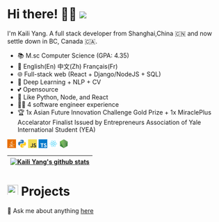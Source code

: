 # Hi there! 👋🏻    <img src = "https://komarev.com/ghpvc/?username=kaili-yang&color=blueviolet&style=plastic" >

I'm Kaili Yang. A full stack developer from Shanghai,China 🇨🇳 and now settle down in BC, Canada 🇨🇦.


- 📚 M.sc Computer Science (GPA: 4.35)
- 💬 English(En) 中文(Zh) Français(Fr)
- 🌐 Full-stack web (React + Django/NodeJS + SQL)
- 🧠 Deep Learning + NLP + CV
- 💕 Opensource
- 💜 Like Python, Node, and React
- 👩‍💻 4 software engineer experience
- 🏆 1x Asian Future Innovation Challenge Gold Prize + 1x MiraclePlus Accelarator Finalist Issued by Entrepreneurs Association of Yale International Student (YEA)



<!-- language icon -->
<code><img height="20" alt="javascript" src="icon/98329_java_icon.png"></code>
<code><img height="20" alt="javascript" src="icon/4375050_logo_python_icon.png"></code>
<code><img height="20" alt="javascript" src="https://raw.githubusercontent.com/github/explore/80688e429a7d4ef2fca1e82350fe8e3517d3494d/topics/javascript/javascript.png"></code>
<code><img height="20" alt="typescript" src="https://raw.githubusercontent.com/github/explore/80688e429a7d4ef2fca1e82350fe8e3517d3494d/topics/typescript/typescript.png"></code>
<code><img height="20" alt="react" src="https://raw.githubusercontent.com/github/explore/80688e429a7d4ef2fca1e82350fe8e3517d3494d/topics/react/react.png"></code>
<code><img height="20" alt="nodejs" src="https://raw.githubusercontent.com/github/explore/80688e429a7d4ef2fca1e82350fe8e3517d3494d/topics/nodejs/nodejs.png"></code>    

 
| <a href="https://github.com/kaili-yang/kaili-yang"><img align="center" src="https://github-readme-stats.vercel.app/api?username=kaili-yang&count_private=true&show_icons=true&theme=buefy&hide=prs&hide_border=true" alt="Kaili Yang's github stats" /></a> 
| ------------- | 

# <img style="width: 25px; height: 25px" src="https://user-images.githubusercontent.com/59118459/169727506-bdad0074-da23-4b4e-9f5e-9b11ab9521db.gif"></img> Projects


💬 Ask me about anything [here](https://github.com/kaili-yang/kaili-yang/issues)
